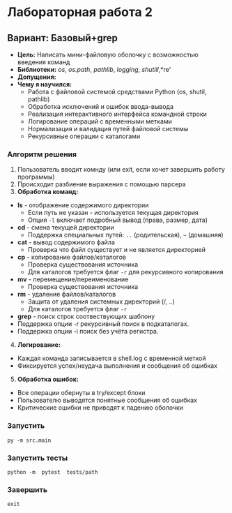 # Лабораторная работа 2
## Вариант: Базовый+grep
* **Цель:** Написать мини-файловую оболочку с возможностью введения команд
* **Библиотеки:** *os*, *os.path*, *pathlib*, *logging*, *shutill*,*re'
* **Допущения:**
* **Чему я научился:**
    - Работа с файловой системой средствами Python (os, shutil, pathlib)
    - Обработка исключений и ошибок ввода-вывода
    - Реализация интерактивного интерфейса командной строки
    - Логирование операций с временными метками
    - Нормализация и валидация путей файловой системы
    - Рекурсивные операции с каталогами
### Алгоритм решения
  1. Пользователь вводит комнду (или exit, если хочет завершить работу программы)
  2. Происходит разбиение выражения с помощью парсера
  3. **Обработка команд:**
   - **ls** - отображение содержимого директории
     - Если путь не указан - используется текущая директория
     - Опция `-l` включает подробный вывод (права, размер, дата)
   - **cd** - смена текущей директории
     - Поддержка специальных путей: `..` (родительская), `~` (домашняя)
   - **cat** - вывод содержимого файла
     - Проверка что файл существует и не является директорией
   - **cp** - копирование файлов/каталогов
     - Проверка существования источника
     - Для каталогов требуется флаг `-r` для рекурсивного копирования
   - **mv** - перемещение/переименование
     - Проверка существования источника
   - **rm** - удаление файлов/каталогов
     - Защита от удаления системных директорий (/, ..)
     - Для каталогов требуется флаг `-r` 
   - **grep** - поиск строк соотвествующих шаблону
   -  Поддержка опции -r  рекурсивный поиск в подкаталогах.
   -  Поддержка опции -i  поиск без учёта регистра.
  4. **Логирование:**
   - Каждая команда записывается в shell.log с временной меткой
   - Фиксируется успех/неудача выполнения и сообщения об ошибках
  5. **Обработка ошибок:**
   - Все операции обернуты в try/except блоки
   - Пользователю выводятся понятные сообщения об ошибках
   - Критические ошибки не приводят к падению оболочки

  

### Запустить
```py -m src.main``` 
### Запустить тесты 
```python -m  pytest  tests/path```
### Завершить
```exit``` 
